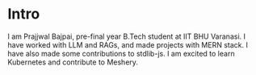 # Intro
I am Prajjwal Bajpai, pre-final year B.Tech student at IIT BHU Varanasi. I have worked with LLM and RAGs, and made projects with MERN stack. I have also made some contributions to stdlib-js. I am excited to learn Kubernetes and contribute to Meshery.
